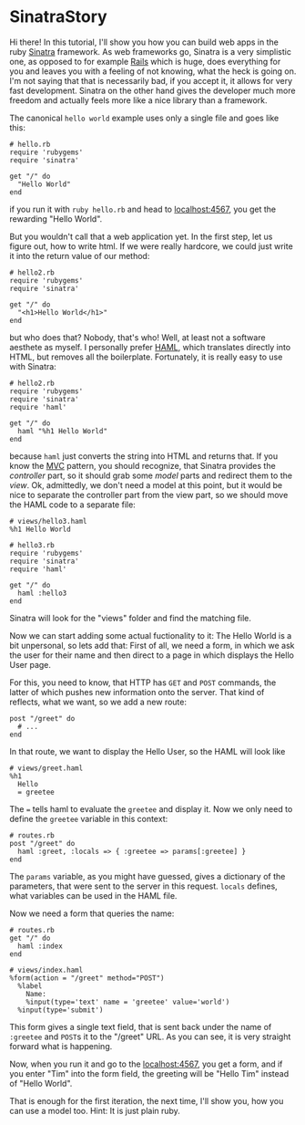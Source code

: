 SinatraStory
============

Hi there! In this tutorial, I'll show you how you can build web apps in the
ruby [Sinatra](http://www.sinatrarb.com/) framework. As web frameworks go,
Sinatra is a very simplistic one, as opposed to for example [Rails](http://rubyonrails.org/)
which is huge, does everything for you and leaves you with a feeling of not
knowing, what the heck is going on. I'm not saying that that is necessarily
bad, if you accept it, it allows for very fast development. Sinatra on the
other hand gives the developer much more freedom and actually feels more like
a nice library than a framework. 

The canonical `hello world` example uses only a single file and goes like
this:

    # hello.rb
    require 'rubygems'
    require 'sinatra'
    
    get "/" do
      "Hello World"
    end

if you run it with `ruby hello.rb` and head to
[localhost:4567](http://localhost:4567), you get the rewarding "Hello World".

But you wouldn't call that a web application yet. In the first step, let us
figure out, how to write html. If we were really hardcore, we could just write
it into the return value of our method:


    # hello2.rb
    require 'rubygems'
    require 'sinatra'
    
    get "/" do
      "<h1>Hello World</h1>"
    end

but who does that? Nobody, that's who! Well, at least not a software aesthete
as myself. I personally prefer [HAML](http://haml.info), which translates directly
into HTML, but removes all the boilerplate. Fortunately, it is really easy to
use with Sinatra:


    # hello2.rb
    require 'rubygems'
    require 'sinatra'
    require 'haml'
    
    get "/" do
      haml "%h1 Hello World"
    end

because `haml` just converts the string into HTML and returns that. If you
know the [MVC](http://en.wikipedia.org/wiki/Model_View_Controller) pattern,
you should recognize, that Sinatra provides the *controller* part, so it
should grab some *model* parts and redirect them to the *view*. Ok,
admittedly, we don't need a model at this point, but it would be nice to
separate the controller part from the view part, so we should move the HAML
code to a separate file:

    # views/hello3.haml
    %h1 Hello World

    # hello3.rb
    require 'rubygems'
    require 'sinatra'
    require 'haml'
    
    get "/" do
      haml :hello3
    end

Sinatra will look for the "views" folder and find the matching file.

Now we can start adding some actual fuctionality to it: The Hello World is a
bit unpersonal, so lets add that: First of all, we need a form, in which we
ask the user for their name and then direct to a page in which displays the
Hello User page.

For this, you need to know, that HTTP has `GET` and `POST` commands, the
latter of which pushes new information onto the server. That kind of reflects,
what we want, so we add a new route:


    post "/greet" do
      # ...
    end

In that route, we want to display the Hello User, so the HAML will look like

    # views/greet.haml
    %h1 
      Hello
      = greetee

The `=` tells haml to evaluate the `greetee` and display it. Now we only need
to define the `greetee` variable in this context:

    # routes.rb
    post "/greet" do
      haml :greet, :locals => { :greetee => params[:greetee] }
    end

The `params` variable, as you might have guessed, gives a dictionary of the
parameters, that were sent to the server in this request. `locals` defines,
what variables can be used in the HAML file.

Now we need a form that queries the name:

    # routes.rb 
    get "/" do
      haml :index
    end

    # views/index.haml
    %form(action = "/greet" method="POST")
      %label 
        Name:
        %input(type='text' name = 'greetee' value='world')
      %input(type='submit')

This form gives a single text field, that is sent back under the name of
`:greetee` and `POST`s it to the "/greet" URL. As you can see, it is very
straight forward what is happening.

Now, when you run it and go to the [localhost:4567](http://localhost:4567), you get a
form, and if you enter "Tim" into the form field, the greeting will be "Hello
Tim" instead of "Hello World".

That is enough for the first iteration, the next time, I'll show you, how you
can use a model too. Hint: It is just plain ruby.
